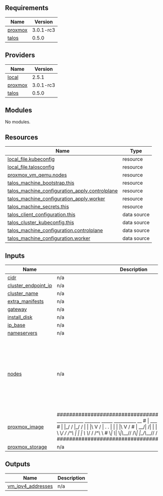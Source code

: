 <!-- BEGIN_TF_DOCS -->
## Requirements

| Name | Version |
|------|---------|
| <a name="requirement_proxmox"></a> [proxmox](#requirement\_proxmox) | 3.0.1-rc3 |
| <a name="requirement_talos"></a> [talos](#requirement\_talos) | 0.5.0 |

## Providers

| Name | Version |
|------|---------|
| <a name="provider_local"></a> [local](#provider\_local) | 2.5.1 |
| <a name="provider_proxmox"></a> [proxmox](#provider\_proxmox) | 3.0.1-rc3 |
| <a name="provider_talos"></a> [talos](#provider\_talos) | 0.5.0 |

## Modules

No modules.

## Resources

| Name | Type |
|------|------|
| [local_file.kubeconfig](https://registry.terraform.io/providers/hashicorp/local/latest/docs/resources/file) | resource |
| [local_file.talosconfig](https://registry.terraform.io/providers/hashicorp/local/latest/docs/resources/file) | resource |
| [proxmox_vm_qemu.nodes](https://registry.terraform.io/providers/Telmate/proxmox/3.0.1-rc3/docs/resources/vm_qemu) | resource |
| [talos_machine_bootstrap.this](https://registry.terraform.io/providers/siderolabs/talos/0.5.0/docs/resources/machine_bootstrap) | resource |
| [talos_machine_configuration_apply.controlplane](https://registry.terraform.io/providers/siderolabs/talos/0.5.0/docs/resources/machine_configuration_apply) | resource |
| [talos_machine_configuration_apply.worker](https://registry.terraform.io/providers/siderolabs/talos/0.5.0/docs/resources/machine_configuration_apply) | resource |
| [talos_machine_secrets.this](https://registry.terraform.io/providers/siderolabs/talos/0.5.0/docs/resources/machine_secrets) | resource |
| [talos_client_configuration.this](https://registry.terraform.io/providers/siderolabs/talos/0.5.0/docs/data-sources/client_configuration) | data source |
| [talos_cluster_kubeconfig.this](https://registry.terraform.io/providers/siderolabs/talos/0.5.0/docs/data-sources/cluster_kubeconfig) | data source |
| [talos_machine_configuration.controlplane](https://registry.terraform.io/providers/siderolabs/talos/0.5.0/docs/data-sources/machine_configuration) | data source |
| [talos_machine_configuration.worker](https://registry.terraform.io/providers/siderolabs/talos/0.5.0/docs/data-sources/machine_configuration) | data source |

## Inputs

| Name | Description | Type | Default | Required |
|------|-------------|------|---------|:--------:|
| <a name="input_cidr"></a> [cidr](#input\_cidr) | n/a | `number` | n/a | yes |
| <a name="input_cluster_endpoint_ip"></a> [cluster\_endpoint\_ip](#input\_cluster\_endpoint\_ip) | n/a | `string` | n/a | yes |
| <a name="input_cluster_name"></a> [cluster\_name](#input\_cluster\_name) | n/a | `string` | n/a | yes |
| <a name="input_extra_manifests"></a> [extra\_manifests](#input\_extra\_manifests) | n/a | `list(string)` | `[]` | no |
| <a name="input_gateway"></a> [gateway](#input\_gateway) | n/a | `string` | n/a | yes |
| <a name="input_install_disk"></a> [install\_disk](#input\_install\_disk) | n/a | `string` | `"/dev/sda"` | no |
| <a name="input_ip_base"></a> [ip\_base](#input\_ip\_base) | n/a | `string` | n/a | yes |
| <a name="input_nameservers"></a> [nameservers](#input\_nameservers) | n/a | `list(string)` | `[]` | no |
| <a name="input_nodes"></a> [nodes](#input\_nodes) | n/a | <pre>map(object({<br>    name             = string<br>    cpu_sockets      = number<br>    cpu_cores        = number<br>    memory           = number<br>    target_node_name = string<br>    disk_size        = string<br>    macaddr          = string<br><br>    controlplane = optional(bool, false)<br>  }))</pre> | n/a | yes |
| <a name="input_proxmox_image"></a> [proxmox\_image](#input\_proxmox\_image) | ################################################## \_\_\_\_\_\_\_\_\_\_\_\_ \_\_\_\_\_\_\_   \_\_\_\_\_  \_\_\_\_\_\_\_\_\_\_   \_\_  # \| \_\_\_ \ \_\_\_ \  \_  \ \ / /\|  \/  \|  \_  \ \ / /  # \| \|\_/ / \|\_/ / \| \| \|\ V / \| .  . \| \| \| \|\ V /   # \|  \_\_/\|    /\| \| \| \|/   \ \| \|\/\| \| \| \| \|/   \   # \| \|   \| \|\ \\ \\_/ / /^\ \\| \|  \| \ \\_/ / /^\ \  # \\_\|   \\_\| \\_\|\\_\_\_/\/   \/\\_\|  \|\_/\\_\_\_/\/   \/  # # ################################################## | `string` | `"local:iso/talos-metal-qemu-1.7.5.iso"` | no |
| <a name="input_proxmox_storage"></a> [proxmox\_storage](#input\_proxmox\_storage) | n/a | `string` | `"local-zfs"` | no |

## Outputs

| Name | Description |
|------|-------------|
| <a name="output_vm_ipv4_addresses"></a> [vm\_ipv4\_addresses](#output\_vm\_ipv4\_addresses) | n/a |
<!-- END_TF_DOCS -->